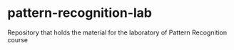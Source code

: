 # pattern-recognition-lab
Repository that holds the material for the laboratory of Pattern Recognition course
